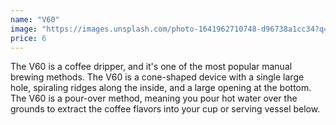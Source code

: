```yaml
---
name: "V60"
image: "https://images.unsplash.com/photo-1641962710748-d96738a1cc34?q=80&w=2832&auto=format&fit=crop&ixlib=rb-4.0.3&ixid=M3wxMjA3fDB8MHxwaG90by1wYWdlfHx8fGVufDB8fHx8fA%3D%3D"
price: 6
---
```


The V60 is a coffee dripper, and it's one of the most popular manual brewing methods. The V60 is a cone-shaped device with a single large hole, spiraling ridges along the inside, and a large opening at the bottom. The V60 is a pour-over method, meaning you pour hot water over the grounds to extract the coffee flavors into your cup or serving vessel below.
